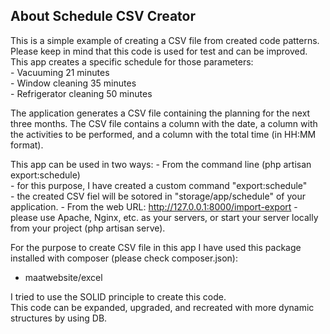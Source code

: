 ## About Schedule CSV Creator

This is a simple example of creating a CSV file from created code patterns. Please keep in mind that this code is used for test and can be improved.
This app creates a specific schedule for those parameters:  
    - Vacuuming 21 minutes <br/>
    - Window cleaning 35 minutes <br/>
    - Refrigerator cleaning 50 minutes <br/>
    
The application generates a CSV file containing the planning for the next three months. The CSV file contains a column with the date, a column with the activities to be performed, and a column with the total time (in HH:MM format).

This app can be used in two ways:
    - From the command line (php artisan export:schedule) <br/>
            - for this purpose, I have created a custom command "export:schedule" <br/>
            - the created CSV fiel will be sotored in "storage/app/schedule" of your application.
    - From the web URL: http://127.0.0.1:8000/import-export - please use Apache, Nginx, etc. as your servers, or start your server locally from your project (php artisan serve). <br/>

For the purpose to create CSV file in this app I have used this package installed with composer (please check composer.json): 
   - maatwebsite/excel

I tried to use the SOLID principle to create this code.  
This code can be expanded, upgraded, and recreated with more dynamic structures by using DB. 
